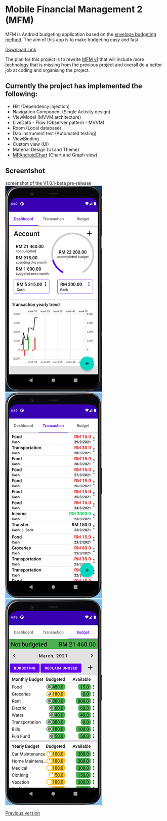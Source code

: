 # Mobile Financial Management 2 (MFM)
MFM is Android budgeting application based on the [envelope budgeting method](https://en.wikipedia.org/wiki/Envelope_system). The aim of this app is to make budgeting easy and fast.

[Download Link](https://github.com/kedaitayar/MFM2/releases)


The plan for this project is to rewrite [MFM v1](https://github.com/kedaitayar/MFM) that will include more technology that is missing from the previous project and overall do a better job at coding and organising the project.

Currently the project has implemented the following:
 - 
 - Hilt (Dependency injection)
 - Navigation Component (Single Activity design)
 - ViewModel (MVVM architecture)
 - LiveData - Flow (Observer pattern - MVVM)
 - Room (Local database)
 - Dao instrument test (Automated testing)
 - ViewBinding
 - Custom view (UI)
 - Material Design (UI and Theme)
 - [MPAndroidChart](https://github.com/PhilJay/MPAndroidChart) (Chart and Graph view)
  
Screentshot
-----------
screenshot of the V1.0.1-beta pre-release <br>
![Dashboard](screenshot/01.png)
![Transaction](screenshot/02.png)
![Budget](screenshot/03.png)

[Previous version](https://github.com/kedaitayar/MFM)
